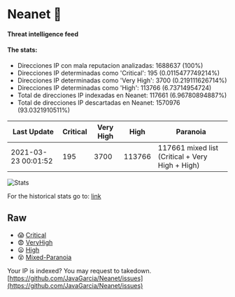 # Neanet :hocho:
#### Threat intelligence feed
#### The stats:

- Direcciones IP con mala reputacion analizadas: 1688637 (100%)
- Direcciones IP determinadas como 'Critical':  195 (0.0115477749214%)
- Direcciones IP determinadas como 'Very High':  3700 (0.219111626714%)
- Direcciones IP determinadas como 'High':  113766 (6.73714954724)
- Total de direcciones IP indexadas en Neanet:  117661 (6.96780894887%)
- Total de direcciones IP descartadas en Neanet:  1570976 (93.0321910511%)

| Last Update | Critical | Very High | High | Paranoia |
| --- | --- | --- | --- | --- |
| 2021-03-23 00:01:52 | 195 | 3700 | 113766 | 117661 mixed list (Critical + Very High + High)|

![Stats](https://docs.google.com/spreadsheets/d/e/2PACX-1vSnaNMIXVabIpDJjufMlzH7poXnshF3mgd8Is1g9ytUEzVsP5my4Trn8f-xkoLLQ38xpL3HtmUexLo6/pubchart?oid=501124687&format=image)

For the historical stats go to: [link](/stats.csv)
## Raw
- :scream: [Critical](https://raw.githubusercontent.com/JavaGarcia/Neanet/master/blacklists/neanet_critical.txt)
- :fearful: [VeryHigh](https://raw.githubusercontent.com/JavaGarcia/Neanet/master/blacklists/neanet_veryHigh.txtt)
- :frowning: [High](https://raw.githubusercontent.com/JavaGarcia/Neanet/master/blacklists/neanet_high.txt)
- :dizzy_face: [Mixed-Paranoia](https://raw.githubusercontent.com/JavaGarcia/Neanet/master/blacklists/neanet_all.txt)


Your IP is indexed? You may request to takedown. [https://github.com/JavaGarcia/Neanet/issues](https://github.com/JavaGarcia/Neanet/issues)





































































































































































































































































































































































































































































































































































































































































































































































































































































































































































































































































































































































































































































































































































































































































































































































































































































































































































































































































































































































































































































































































































































































































































































































































































































































































































































































































































































































































































































































































































































































































































































































































































































































































































































































































































































































































































































































































































































































































































































































































































































































































































































































































































































































































































































































































































































































































































































































































































































































































































































































































































































































































































































